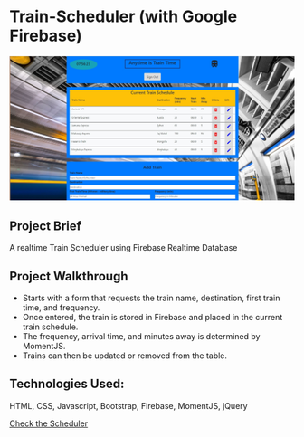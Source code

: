# Train-Scheduler (with Google Firebase)
![alt text](assets/images/Train-Scheduler.jpg)

## Project Brief

A realtime Train Scheduler using Firebase Realtime Database

## Project Walkthrough
* Starts with a form that requests the train name, destination, first train time, and frequency.  
* Once entered, the train is stored in Firebase and placed in the current train schedule.  
* The frequency, arrival time, and minutes away is determined by MomentJS. 
* Trains can then be updated or removed from the table.

## Technologies Used: 
HTML, CSS, Javascript, Bootstrap, Firebase, MomentJS, jQuery

[Check the Scheduler](https://shahriar87.github.io/Train-Scheduler/)
